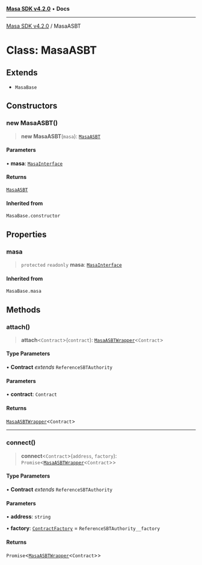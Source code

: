 [**Masa SDK v4.2.0**](../README.md) • **Docs**

***

[Masa SDK v4.2.0](../globals.md) / MasaASBT

# Class: MasaASBT

## Extends

- `MasaBase`

## Constructors

### new MasaASBT()

> **new MasaASBT**(`masa`): [`MasaASBT`](MasaASBT.md)

#### Parameters

• **masa**: [`MasaInterface`](../interfaces/MasaInterface.md)

#### Returns

[`MasaASBT`](MasaASBT.md)

#### Inherited from

`MasaBase.constructor`

## Properties

### masa

> `protected` `readonly` **masa**: [`MasaInterface`](../interfaces/MasaInterface.md)

#### Inherited from

`MasaBase.masa`

## Methods

### attach()

> **attach**\<`Contract`\>(`contract`): [`MasaASBTWrapper`](MasaASBTWrapper.md)\<`Contract`\>

#### Type Parameters

• **Contract** *extends* `ReferenceSBTAuthority`

#### Parameters

• **contract**: `Contract`

#### Returns

[`MasaASBTWrapper`](MasaASBTWrapper.md)\<`Contract`\>

***

### connect()

> **connect**\<`Contract`\>(`address`, `factory`): `Promise`\<[`MasaASBTWrapper`](MasaASBTWrapper.md)\<`Contract`\>\>

#### Type Parameters

• **Contract** *extends* `ReferenceSBTAuthority`

#### Parameters

• **address**: `string`

• **factory**: [`ContractFactory`](ContractFactory.md) = `ReferenceSBTAuthority__factory`

#### Returns

`Promise`\<[`MasaASBTWrapper`](MasaASBTWrapper.md)\<`Contract`\>\>
